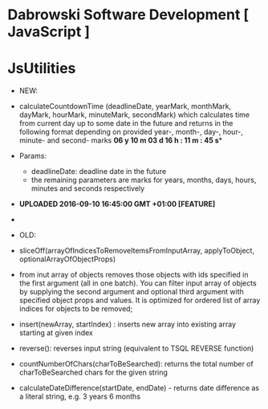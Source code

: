 # Dabrowski Software Development [ JavaScript ] 
# JsUtilities

- NEW:
 - calculateCountdownTime (deadlineDate, yearMark, monthMark, dayMark, hourMark, minuteMark, secondMark)
 which calculates time from current day up to some date in the future and returns in the following format depending on provided year-, month-, day-, hour-, minute- and second- marks <strong>06 y 10 m 03 d 16 h : 11 m : 45 s</strong>*
 - Params:
   - deadlineDate: deadline date in the future
    - the remaining parameters are marks for years, months, days, hours, minutes and seconds respectively
 - <strong>UPLOADED 2016-09-10 16:45:00 GMT +01:00 [FEATURE]</strong>
 - 
- OLD:
 - sliceOff(arrayOfIndicesToRemoveItemsFromInputArray, applyToObject, optionalArrayOfObjectProps)
  - from inut array of objects removes those objects with ids specified in the first argument (all in one batch). You can filter input array of objects by supplying the second argument and optional third argument with specified object props and values. It is optimized for ordered list of array indices for objects to be removed;
 - insert(newArray, startIndex) : inserts new array into existing array starting at given index

 - reverse(): reverses input string (equivalent to TSQL REVERSE function)

 - countNumberOfChars(charToBeSearched): returns the total number of charToBeSearched chars for the given string

 - calculateDateDifference(startDate, endDate) - returns date difference as a literal string, e.g.  3 years 6 months
